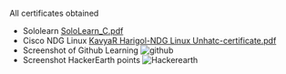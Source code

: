 All certificates obtained

- Sololearn
[SoloLearn_C.pdf](https://github.com/KavyaHarigol/M1_Hotel-Management-Sysytem_App/files/8010160/SoloLearn_C.pdf)
- Cisco NDG Linux
[KavyaR Harigol-NDG Linux Unhatc-certificate.pdf](https://github.com/KavyaHarigol/M1_Hotel-Management-Sysytem_App/files/8010165/KavyaR.Harigol-NDG.Linux.Unhatc-certificate.pdf)
- Screenshot of Github Learning
![github](https://user-images.githubusercontent.com/98875082/152687196-5ff21656-6491-494f-8eb7-11359487fe19.jpeg)
- Screenshot HackerEarth points
![Hackerearth](https://user-images.githubusercontent.com/98875082/152687153-3fa9f95a-d079-4726-9472-4076c22d6fb7.jpeg)
